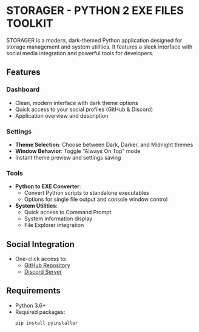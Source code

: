 # STORAGER - PYTHON 2 EXE FILES TOOLKIT



STORAGER is a modern, dark-themed Python application designed for storage management and system utilities. It features a sleek interface with social media integration and powerful tools for developers.

## Features

### Dashboard
- Clean, modern interface with dark theme options
- Quick access to your social profiles (GitHub & Discord)
- Application overview and description

### Settings
- **Theme Selection**: Choose between Dark, Darker, and Midnight themes
- **Window Behavior**: Toggle "Always On Top" mode
- Instant theme preview and settings saving

### Tools
- **Python to EXE Converter**:
  - Convert Python scripts to standalone executables
  - Options for single file output and console window control
- **System Utilities**:
  - Quick access to Command Prompt
  - System information display
  - File Explorer integration

## Social Integration
- One-click access to:
  - [GitHub Repository](https://github.com/STORAGERKIR/GUI/commits?author=STORAGERKIR)
  - [Discord Server](https://discord.gg/KnHaMu38Qv)

## Requirements
- Python 3.6+
- Required packages:
  ```bash
  pip install pyinstaller
